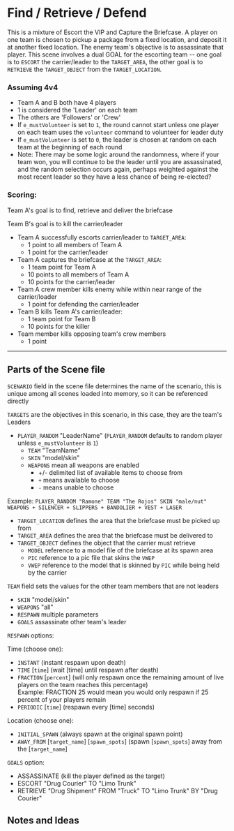 # Find / Retrieve / Defend

This is a mixture of Escort the VIP and Capture the Briefcase. A player on one team is chosen to pickup a package from a fixed location, and deposit it at another fixed location. The enemy team's objective is to assassinate that player.  This scene involves a dual GOAL for the escorting team -- one goal is to `ESCORT` the carrier/leader to the `TARGET_AREA`, the other goal is to `RETRIEVE` the `TARGET_OBJECT` from the `TARGET_LOCATION`.

### Assuming 4v4

* Team A and B both have 4 players
* 1 is considered the 'Leader' on each team
* The others are 'Followers' or 'Crew'
* If `e_mustVolunteer` is set to `1`, the round cannot start unless one player on each team uses the `volunteer` command to volunteer for leader duty
* If `e_mustVolunteer` is set to `0`, the leader is chosen at random on each team at the beginning of each round
* Note: There may be some logic around the randomness, where if your team won, you will continue to be the leader until you are assassinated, and the random selection occurs again, perhaps weighted against the most recent leader so they have a less chance of being re-elected?

### Scoring:
Team A's goal is to find, retrieve and deliver the briefcase

Team B's goal is to kill the carrier/leader

* Team A successfully escorts carrier/leader to `TARGET_AREA`:
    * 1 point to all members of Team A
    * 1 point for the carrier/leader
* Team A captures the briefcase at the `TARGET_AREA`:
    * 1 team point for Team A
    * 10 points to all members of Team A
    * 10 points for the carrier/leader
* Team A crew member kills enemy while within near range of the carrier/loader
    * 1 point for defending the carrier/leader
* Team B kills Team A's carrier/leader:
    * 1 team point for Team B
    * 10 points for the killer
* Team member kills opposing team's crew members
    * 1 point

---

## Parts of the Scene file

`SCENARIO` field in the scene file determines the name of the scenario, this is unique among all scenes loaded into memory, so it can be referenced directly

`TARGETS` are the objectives in this scenario, in this case, they are the team's Leaders
* `PLAYER_RANDOM` "LeaderName" (`PLAYER_RANDOM` defaults to random player unless `e_mustVolunteer` is `1`)
    * `TEAM` "TeamName" 
    * `SKIN` "model/skin" 
    * `WEAPONS` mean all weapons are enabled 
        * +/- delimited list of available items to choose from
        * `+` means available to choose
        * `-` means unable to choose

Example: `PLAYER_RANDOM "Ramone" TEAM "The Rojos" SKIN "male/nut" WEAPONS + SILENCER + SLIPPERS + BANDOLIER + VEST + LASER`

* `TARGET_LOCATION` defines the area that the briefcase must be picked up from
* `TARGET_AREA` defines the area that the briefcase must be delivered to
* `TARGET_OBJECT` defines the object that the carrier must retrieve
    * `MODEL` reference to a model file of the briefcase at its spawn area
    * `PIC` reference to a pic file that skins the `VWEP`
    * `VWEP` reference to the model that is skinned by `PIC` while being held by the carrier


`TEAM` field sets the values for the other team members that are not leaders
* `SKIN` "model/skin"
* `WEAPONS` "all"
* `RESPAWN` multiple parameters
* `GOALS` assassinate other team's leader

`RESPAWN` options:

Time (choose one):
* `INSTANT` (instant respawn upon death)
* `TIME` [`time`] (wait [time] until respawn after death)
* `FRACTION` [`percent`] (will only respawn once the remaining amount of live players on the team reaches this percentage)  
Example: FRACTION 25 would mean you would only respawn if 25 percent of your players remain
* `PERIODIC` [`time`] (respawn every [time] seconds)

Location (choose one):
* `INITIAL_SPAWN` (always spawn at the original spawn point)
* `AWAY_FROM` [`target_name`] [`spawn_spots`] (spawn [`spawn_spots`] away from the [`target_name`]

`GOALS` option:
* ASSASSINATE (kill the player defined as the target)
* ESCORT "Drug Courier" TO "Limo Trunk"
* RETRIEVE "Drug Shipment" FROM "Truck" TO "Limo Trunk" BY "Drug Courier"

## Notes and Ideas

